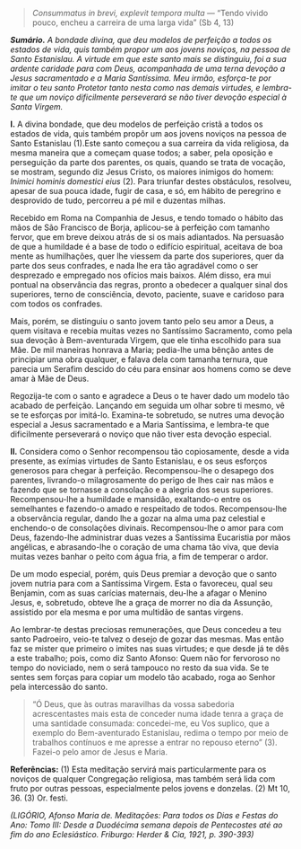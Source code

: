 > *Consummatus in brevi, explevit tempora multa* — “Tendo vivido pouco, encheu a carreira de uma larga vida” (Sb 4, 13)

***Sumário.** A bondade divina, que deu modelos de perfeição a todos os estados de vida, quis também propor um aos jovens noviços, na pessoa de Santo Estanislau. A virtude em que este santo mais se distinguiu, foi a sua ardente caridade para com Deus, acompanhada de uma terna devoção a Jesus sacramentado e a Maria Santíssima. Meu irmão, esforça-te por imitar o teu santo Protetor tanto nesta como nas demais virtudes, e lembra-te que um noviço dificilmente perseverará se não tiver devoção especial à Santa Virgem.*

**I.** A divina bondade, que deu modelos de perfeição cristã a todos os estados de vida, quis também propôr um aos jovens noviços na pessoa de Santo Estanislau (1).Este santo começou a sua carreira da vida religiosa, da mesma maneira que a começam quase todos; a saber, pela oposição e perseguição da parte dos parentes, os quais, quando se trata de vocação, se mostram, segundo diz Jesus Cristo, os maiores inimigos do homem: *Inimici hominis domestici eius* (2). Para triunfar destes obstáculos, resolveu, apesar de sua pouca idade, fugir de casa, e só, em hábito de peregrino e desprovido de tudo, percorreu a pé mil e duzentas milhas.

Recebido em Roma na Companhia de Jesus, e tendo tomado o hábito das mãos de São Francisco de Borja, aplicou-se à perfeição com tamanho fervor, que em breve deixou atrás de si os mais adiantados. Na persuasão de que a humildade é a base de todo o edifício espiritual, aceitava de boa mente as humilhações, quer lhe viessem da parte dos superiores, quer da parte dos seus confrades, e nada lhe era tão agradável como o ser desprezado e empregado nos ofícios mais baixos. Além disso, era mui pontual na observância das regras, pronto a obedecer a qualquer sinal dos superiores, terno de consciência, devoto, paciente, suave e caridoso para com todos os confrades.

Mais, porém, se distinguiu o santo jovem tanto pelo seu amor a Deus, a quem visitava e recebia muitas vezes no Santíssimo Sacramento, como pela sua devoção à Bem-aventurada Virgem, que ele tinha escolhido para sua Mãe. De mil maneiras honrava a Maria; pedia-lhe uma bênção antes de principiar uma obra qualquer, e falava dela com tamanha ternura, que parecia um Serafim descido do céu para ensinar aos homens como se deve amar à Mãe de Deus.

Regozija-te com o santo e agradece a Deus o te haver dado um modelo tão acabado de perfeição. Lançando em seguida um olhar sobre ti mesmo, vê se te esforças por imitá-lo. Examina-te sobretudo, se nutres uma devoção especial a Jesus sacramentado e a Maria Santíssima, e lembra-te que dificilmente perseverará o noviço que não tiver esta devoção especial.

**II.** Considera como o Senhor recompensou tão copiosamente, desde a vida presente, as exímias virtudes de Santo Estanislau, e os seus esforços generosos para chegar à perfeição. Recompensou-lhe o desapego dos parentes, livrando-o milagrosamente do perigo de lhes cair nas mãos e fazendo que se tornasse a consolação e a alegria dos seus superiores. Recompensou-lhe a humildade e mansidão, exaltando-o entre os semelhantes e fazendo-o amado e respeitado de todos. Recompensou-lhe a observância regular, dando lhe a gozar na alma uma paz celestial e enchendo-o de consolações divinais. Recompensou-lhe o amor para com Deus, fazendo-lhe administrar duas vezes a Santíssima Eucaristia por mãos angélicas, e abrasando-lhe o coração de uma chama tão viva, que devia muitas vezes banhar o peito com água fria, a fim de temperar o ardor.

De um modo especial, porém, quis Deus premiar a devoção que o santo jovem nutria para com a Santíssima Virgem. Esta o favoreceu, qual seu Benjamin, com as suas carícias maternais, deu-lhe a afagar o Menino Jesus, e, sobretudo, obteve lhe a graça de morrer no dia da Assunção, assistido por ela mesma e por uma multidão de santas virgens.

Ao lembrar-te destas preciosas remunerações, que Deus concedeu a teu santo Padroeiro, veio-te talvez o desejo de gozar das mesmas. Mas então faz se mister que primeiro o imites nas suas virtudes; e que desde já te dês a este trabalho; pois, como diz Santo Afonso: Quem não for fervoroso no tempo do noviciado, nem o será tampouco no resto da sua vida. Se te sentes sem forças para copiar um modelo tão acabado, roga ao Senhor pela intercessão do santo.

> “Ó Deus, que às outras maravilhas da vossa sabedoria acrescentastes mais esta de conceder numa idade tenra a graça de uma santidade consumada: concedei-me, eu Vos suplico, que a exemplo do Bem-aventurado Estanislau, redima o tempo por meio de trabalhos contínuos e me apresse a entrar no repouso eterno” (3). Fazei-o pelo amor de Jesus e Maria.

**Referências:** (1) Esta meditação servirá mais particularmente para os noviços de qualquer Congregação religiosa, mas também será lida com fruto por outras pessoas, especialmente pelos jovens e donzelas. (2) Mt 10, 36. (3) Or. festi.

*(LIGÓRIO, Afonso Maria de. Meditações: Para todos os Dias e Festas do Ano: Tomo III: Desde a Duodécima semana depois de Pentecostes até ao fim do ano Eclesiástico. Friburgo: Herder & Cia, 1921, p. 390-393)*
